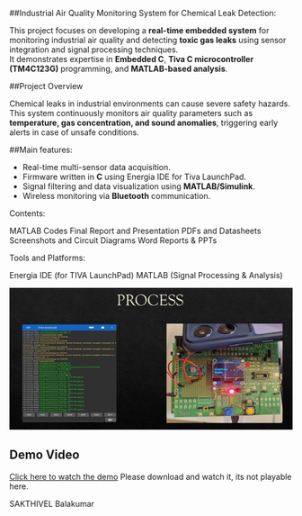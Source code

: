 ##Industrial Air Quality Monitoring System for Chemical Leak Detection:

This project focuses on developing a **real-time embedded system** for monitoring industrial air quality and detecting **toxic gas leaks** using sensor integration and signal processing techniques.  
It demonstrates expertise in **Embedded C**, **Tiva C microcontroller (TM4C123G)** programming, and **MATLAB-based analysis**.

##Project Overview

Chemical leaks in industrial environments can cause severe safety hazards.  
This system continuously monitors air quality parameters such as **temperature, gas concentration, and sound anomalies**, triggering early alerts in case of unsafe conditions.

##Main features:
- Real-time multi-sensor data acquisition.  
- Firmware written in **C** using Energia IDE for Tiva LaunchPad.  
- Signal filtering and data visualization using **MATLAB/Simulink**.  
- Wireless monitoring via **Bluetooth** communication.  

Contents:

MATLAB Codes
Final Report and Presentation
PDFs and Datasheets
Screenshots and Circuit Diagrams
Word Reports & PPTs


Tools and Platforms:


Energia IDE (for TIVA LaunchPad)
MATLAB (Signal Processing & Analysis)

![Finalexecution](Finalexecution.jpg)

## Demo Video
[Click here to watch the demo](Outputvid.mp4)
Please download and watch it, its not playable here.


SAKTHIVEL Balakumar
